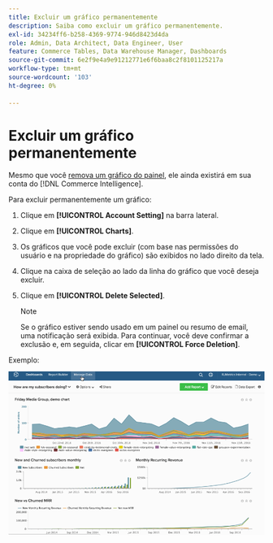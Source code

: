 ```yaml
---
title: Excluir um gráfico permanentemente
description: Saiba como excluir um gráfico permanentemente.
exl-id: 34234ff6-b258-4369-9774-946d8423d4da
role: Admin, Data Architect, Data Engineer, User
feature: Commerce Tables, Data Warehouse Manager, Dashboards
source-git-commit: 6e2f9e4a9e91212771e6f6baa8c2f8101125217a
workflow-type: tm+mt
source-wordcount: '103'
ht-degree: 0%

---
```


# Excluir um gráfico permanentemente

Mesmo que você [remova um gráfico do painel](../../data-user/dashboards/remove-charts-dashboard.md), ele ainda existirá em sua conta do [!DNL Commerce Intelligence].

Para excluir permanentemente um gráfico:

1. Clique em **[!UICONTROL Account Setting]** na barra lateral.

1. Clique em **[!UICONTROL Charts]**.

1. Os gráficos que você pode excluir (com base nas permissões do usuário e na propriedade do gráfico) são exibidos no lado direito da tela.

1. Clique na caixa de seleção ao lado da linha do gráfico que você deseja excluir.

1. Clique em **[!UICONTROL Delete Selected]**.

   >[!NOTE]
   >
   >Se o gráfico estiver sendo usado em um painel ou resumo de email, uma notificação será exibida. Para continuar, você deve confirmar a exclusão e, em seguida, clicar em **[!UICONTROL Force Deletion]**.

Exemplo:

![excluir um gráfico](../../assets/deletechart.gif)<!--{: width="630" height="402"}-->
